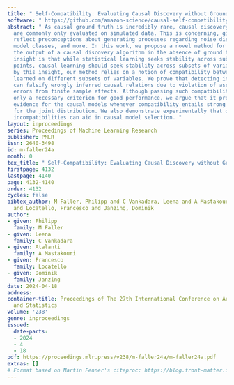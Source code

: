 ```yaml
---
title: " Self-Compatibility: Evaluating Causal Discovery without Ground Truth "
software: " https://github.com/amazon-science/causal-self-compatibility "
abstract: " As causal ground truth is incredibly rare, causal discovery algorithms
  are commonly only evaluated on simulated data. This is concerning, given that simulations
  reflect preconceptions about generating processes regarding noise distributions,
  model classes, and more. In this work, we propose a novel method for falsifying
  the output of a causal discovery algorithm in the absence of ground truth. Our key
  insight is that while statistical learning seeks stability across subsets of data
  points, causal learning should seek stability across subsets of variables. Motivated
  by this insight, our method relies on a notion of compatibility between causal graphs
  learned on different subsets of variables. We prove that detecting incompatibilities
  can falsify wrongly inferred causal relations due to violation of assumptions or
  errors from finite sample effects. Although passing such compatibility tests is
  only a necessary criterion for good performance, we argue that it provides strong
  evidence for the causal models whenever compatibility entails strong implications
  for the joint distribution. We also demonstrate experimentally that detection of
  incompatibilities can aid in causal model selection. "
layout: inproceedings
series: Proceedings of Machine Learning Research
publisher: PMLR
issn: 2640-3498
id: m-faller24a
month: 0
tex_title: " Self-Compatibility: Evaluating Causal Discovery without Ground Truth "
firstpage: 4132
lastpage: 4140
page: 4132-4140
order: 4132
cycles: false
bibtex_author: M Faller, Philipp and C Vankadara, Leena and A Mastakouri, Atalanti
  and Locatello, Francesco and Janzing, Dominik
author:
- given: Philipp
  family: M Faller
- given: Leena
  family: C Vankadara
- given: Atalanti
  family: A Mastakouri
- given: Francesco
  family: Locatello
- given: Dominik
  family: Janzing
date: 2024-04-18
address:
container-title: Proceedings of The 27th International Conference on Artificial Intelligence
  and Statistics
volume: '238'
genre: inproceedings
issued:
  date-parts:
  - 2024
  - 4
  - 18
pdf: https://proceedings.mlr.press/v238/m-faller24a/m-faller24a.pdf
extras: []
# Format based on Martin Fenner's citeproc: https://blog.front-matter.io/posts/citeproc-yaml-for-bibliographies/
---
```

